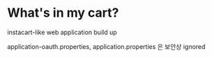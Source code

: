 # What's in my cart?
instacart-like web application build up

application-oauth.properties,
application.properties 은 보안상 ignored
